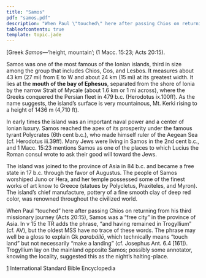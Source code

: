 ```yaml
---
title: "Samos"
pdf: "samos.pdf"
description: "When Paul \"touched\" here after passing Chios on returning from his third missionary journey (Acts 20:15), Samos was a \"free city\" in the province of Asia."
tableofcontents: true
template: topic.jade
---
```


[Greek *Samos*—‘height, mountain’; (1 Macc. 15:23; Acts 20:15).

Samos was one of the most famous of the Ionian islands, third in size
among the group that includes Chios, Cos, and Lesbos. It measures about
43 km (27 mi) from E to W and about 24 km (15 mi) at its greatest width.
It lies at the **mouth of the bay of Ephesus**, separated from the shore
of Ionia by the narrow Strait of Mycale (about 1.6 km or 1 mi across),
where the Greeks conquered the Persian fleet in 479 b.c. (Herodotus
ix.100ff). As the name suggests, the island’s surface is very
mountainous, Mt. Kerki rising to a height of 1436 m (4,710 ft).

In early times the island was an important naval power and a center of
Ionian luxury. Samos reached the apex of its prosperity under the famous
tyrant Polycrates (6th cent b.c.), who made himself ruler of the Aegean
Sea (cf. Herodotus iii.39ff). Many Jews were living in Samos in the 2nd
cent b.c., and 1 Macc. 15:23 mentions Samos as one of the places to
which Lucius the Roman consul wrote to ask their good will toward the
Jews.

The island was joined to the province of Asia in 84 b.c. and became a
free state in 17 b.c. through the favor of Augustus. The people of Samos
worshiped Juno or Hera, and her temple possessed some of the finest
works of art know to Greece (statues by Polycletus, Praxiteles, and
Myron). The island’s chief manufacture, pottery of a fine smooth clay of
deep red color, was renowned throughout the civilized world.

When Paul “touched” here after passing Chios on returning from his third
missionary journey (Acts 20:15), Samos was a “free city” in the province
of Asia. In v 15 the TR adds the phrase, “and having remained in
Trogyllium” (cf. AV), but the oldest MSS have no trace of these words.
The phrase may well be a gloss to explain Gk *parabállō*, which
technically means “touch land” but not necessarily “make a landing” (cf.
Josephus Ant. 6.4 [161]). Trogyllium lay on the mainland opposite Samos;
possibly some annotator, knowing the locality, suggested this as the
night’s halting-place.

[1](#sdfootnote1anc) International Standard Bible Encyclopedia


